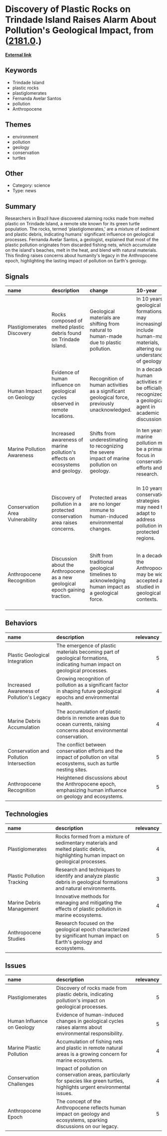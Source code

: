 # __Discovery of Plastic Rocks on Trindade Island Raises Alarm About Pollution's Geological Impact__, from ([2181.0](https://kghosh.substack.com/p/2181.0).)

__[External link](https://www.reuters.com/lifestyle/science/brazilian-researchers-find-terrifying-plastic-rocks-remote-island-2023-03-15/)__



## Keywords

* Trindade Island
* plastic rocks
* plastiglomerates
* Fernanda Avelar Santos
* pollution
* Anthropocene

## Themes

* environment
* pollution
* geology
* conservation
* turtles

## Other

* Category: science
* Type: news

## Summary

Researchers in Brazil have discovered alarming rocks made from melted plastic on Trindade Island, a remote site known for its green turtle population. The rocks, termed 'plastiglomerates,' are a mixture of sediment and plastic debris, indicating humans' significant influence on geological processes. Fernanda Avelar Santos, a geologist, explained that most of the plastic pollution originates from discarded fishing nets, which accumulate on the island's beaches, melt in the heat, and blend with natural materials. This finding raises concerns about humanity's legacy in the Anthropocene epoch, highlighting the lasting impact of pollution on Earth's geology.

## Signals

| name                            | description                                                                    | change                                                                                           | 10-year                                                                                                                  | driving-force                                                                                            |   relevancy |
|:--------------------------------|:-------------------------------------------------------------------------------|:-------------------------------------------------------------------------------------------------|:-------------------------------------------------------------------------------------------------------------------------|:---------------------------------------------------------------------------------------------------------|------------:|
| Plastiglomerates Discovery      | Rocks composed of melted plastic debris found on Trindade Island.              | Geological materials are shifting from natural to human-made due to plastic pollution.           | In 10 years, geological formations may increasingly include human-made materials, altering our understanding of geology. | Growing plastic pollution influences geological processes and raises environmental concerns.             |           4 |
| Human Impact on Geology         | Evidence of human influence on geological cycles observed in remote locations. | Recognition of human activities as a significant geological force, previously unacknowledged.    | In a decade, human activities may be officially recognized as a geological agent in academic discussions.                | The increasing visibility of anthropogenic effects on natural systems drives this recognition.           |           5 |
| Marine Pollution Awareness      | Increased awareness of marine pollution's effects on ecosystems and geology.   | Shifts from underestimating to recognizing the severe impact of marine pollution on geology.     | In ten years, marine pollution may be a primary focus in conservation efforts and research.                              | Global environmental movements and scientific research are highlighting the urgency of marine pollution. |           5 |
| Conservation Area Vulnerability | Discovery of pollution in a protected conservation area raises concerns.       | Protected areas are no longer immune to human-induced environmental changes.                     | In 10 years, conservation strategies may need to adapt to address pollution in protected regions.                        | The need to protect ecosystems leads to reevaluation of conservation effectiveness in polluted areas.    |           4 |
| Anthropocene Recognition        | Discussion about the Anthropocene as a new geological epoch gaining traction.  | Shift from traditional geological timelines to acknowledging human impact as a geological force. | In a decade, the Anthropocene may be widely accepted and studied in geological contexts.                                 | Increased scientific discourse and public awareness of human environmental impacts drives this change.   |           5 |

## Behaviors

| name                                      | description                                                                                                                  |   relevancy |
|:------------------------------------------|:-----------------------------------------------------------------------------------------------------------------------------|------------:|
| Plastic Geological Integration            | The emergence of plastic materials becoming part of geological formations, indicating human impact on geological processes.  |           5 |
| Increased Awareness of Pollution's Legacy | Growing recognition of pollution as a significant factor in shaping future geological epochs and environmental health.       |           4 |
| Marine Debris Accumulation                | The accumulation of plastic debris in remote areas due to ocean currents, raising concerns about environmental conservation. |           4 |
| Conservation and Pollution Intersection   | The conflict between conservation efforts and the impact of pollution on vital ecosystems, such as turtle nesting sites.     |           5 |
| Anthropocene Recognition                  | Heightened discussions about the Anthropocene epoch, emphasizing human influence on geology and ecosystems.                  |           5 |

## Technologies

| name                       | description                                                                                                                        |   relevancy |
|:---------------------------|:-----------------------------------------------------------------------------------------------------------------------------------|------------:|
| Plastiglomerates           | Rocks formed from a mixture of sedimentary materials and melted plastic debris, highlighting human impact on geological processes. |           4 |
| Plastic Pollution Tracking | Research and techniques to identify and analyze plastic debris in geological formations and natural environments.                  |           3 |
| Marine Debris Management   | Innovative methods for managing and mitigating the effects of plastic pollution in marine ecosystems.                              |           4 |
| Anthropocene Studies       | Research focused on the geological epoch characterized by significant human impact on Earth's geology and ecosystems.              |           5 |

## Issues

| name                       | description                                                                                                                     |   relevancy |
|:---------------------------|:--------------------------------------------------------------------------------------------------------------------------------|------------:|
| Plastiglomerates           | Discovery of rocks made from plastic debris, indicating pollution's impact on geological processes.                             |           5 |
| Human Influence on Geology | Evidence of human-induced changes in geological cycles raises alarms about environmental responsibility.                        |           5 |
| Marine Plastic Pollution   | Accumulation of fishing nets and plastic in remote natural areas is a growing concern for marine ecosystems.                    |           4 |
| Conservation Challenges    | Impact of pollution on conservation areas, particularly for species like green turtles, highlights urgent environmental issues. |           4 |
| Anthropocene Epoch         | The concept of the Anthropocene reflects human impact on geology and ecosystems, sparking discussions on our legacy.            |           5 |